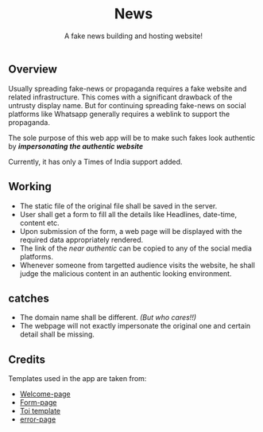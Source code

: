 # <div align="center"> News </div>

<div align="center">
A fake news building and hosting website!</div><br>


## Overview
Usually spreading fake-news or propaganda requires a fake website and related infrastructure.
This comes with a significant drawback of the untrusty display name.
But for continuing spreading fake-news on social platforms like Whatsapp generally requires a weblink to support the propaganda.

The sole purpose of this web app will be to make such fakes look authentic by _**impersonating the authentic website**_

Currently, it has only a Times of India support added.

## Working
* The static file of the original file shall be saved in the server.
* User shall get a form to fill all the details like Headlines, date-time, content etc.
* Upon submission of the form, a web page will be displayed with the required data appropriately rendered.
* The link of the _near authentic_ can be copied to any of the social media platforms.
* Whenever someone from targetted audience visits the website, he shall judge the malicious content in an authentic looking environment.

## catches
* The domain name shall be different. _(But who cares!!)_
* The webpage will not exactly impersonate the original one and certain detail shall be missing.

## Credits
Templates used in the app are taken from:
* [Welcome-page](https://github.com/BlackrockDigital/startbootstrap-heroic-features)
* [Form-page](https://codepen.io/colorlib/pen/KVoZyv)
* [Toi template](https://timesofindia.indiatimes.com/business/international-business/trump-shows-sympathy-for-those-waiting-for-green-cards-says-theyll-enter-us/articleshow/66473136.cms)
* [error-page](https://codepen.io/anon/pen/mQydBd)
